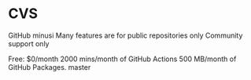 # CVS
GitHub
 minusi
Many features are for public repositories only
Community support only

Free: $0/month
2000 mins/month of GitHub Actions
500 MB/month of GitHub Packages.
 master
